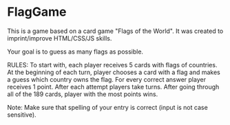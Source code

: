 # FlagGame

This is a game based on a card game "Flags of the World". It was created to imprint/improve HTML/CSS/JS skills.

Your goal is to guess as many flags as possible.

RULES:
To start with, each player receives 5 cards with flags of countries. 
At the beginning of each turn, player chooses a card with a flag and makes a guess which country owns the flag. 
For every correct answer player receives 1 point. After each attempt players take turns.
After going through all of the 189 cards, player with the most points wins.

Note: Make sure that spelling of your entry is correct (input is not case sensitive).
